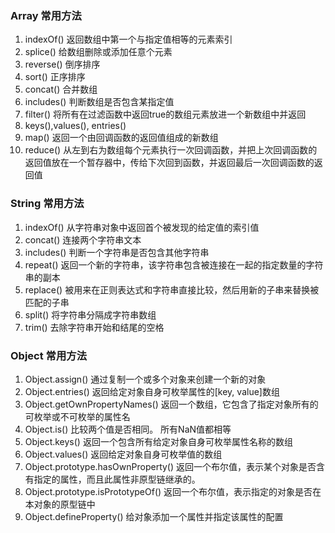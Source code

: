 ### Array 常用方法 
1. indexOf() 返回数组中第一个与指定值相等的元素索引
2. splice() 给数组删除或添加任意个元素
3. reverse() 倒序排序
4. sort() 正序排序
5. concat() 合并数组
6. includes()  判断数组是否包含某指定值
7. filter() 将所有在过滤函数中返回true的数组元素放进一个新数组中并返回
8. keys(),values(), entries()
9. map() 返回一个由回调函数的返回值组成的新数组
10. reduce() 从左到右为数组每个元素执行一次回调函数，并把上次回调函数的返回值放在一个暂存器中，传给下次回到函数，并返回最后一次回调函数的返回值


### String 常用方法
1. indexOf() 从字符串对象中返回首个被发现的给定值的索引值
2. concat() 连接两个字符串文本
3. includes() 判断一个字符串是否包含其他字符串
4. repeat() 返回一个新的字符串，该字符串包含被连接在一起的指定数量的字符串的副本
5. replace() 被用来在正则表达式和字符串直接比较，然后用新的子串来替换被匹配的子串
6. split() 将字符串分隔成字符串数组
7. trim() 去除字符串开始和结尾的空格



### Object 常用方法
1. Object.assign() 通过复制一个或多个对象来创建一个新的对象
2. Object.entries() 返回给定对象自身可枚举属性的[key, value]数组
3. Object.getOwnPropertyNames() 返回一个数组，它包含了指定对象所有的可枚举或不可枚举的属性名
4. Object.is() 比较两个值是否相同。 所有NaN值都相等
5. Object.keys() 返回一个包含所有给定对象自身可枚举属性名称的数组
6. Object.values() 返回给定对象自身可枚举值的数组
7. Object.prototype.hasOwnProperty() 返回一个布尔值，表示某个对象是否含有指定的属性，而且此属性非原型链继承的。
8. Object.prototype.isPrototypeOf() 返回一个布尔值，表示指定的对象是否在本对象的原型链中
9. Object.defineProperty() 给对象添加一个属性并指定该属性的配置